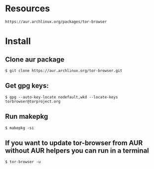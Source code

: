 # Resources
```text
https://aur.archlinux.org/packages/tor-browser
```

# Install

## Clone aur package
```shell
$ git clone https://aur.archlinux.org/tor-browser.git
```

## Get gpg keys:
```shell
$ gpg --auto-key-locate nodefault,wkd --locate-keys torbrowser@torproject.org
```

## Run makepkg
```shell
$ makepkg -si
```

## If you want to update tor-browser from AUR without AUR helpers you can run in a terminal
```shell
$ tor-browser -u
```

